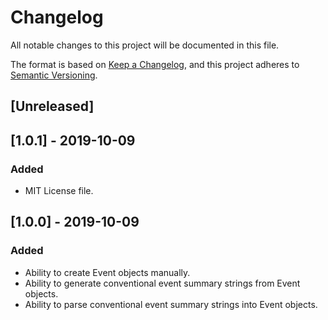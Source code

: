# Changelog
All notable changes to this project will be documented in this file.

The format is based on [Keep a Changelog](https://keepachangelog.com/en/1.0.0/),
and this project adheres to [Semantic Versioning](https://semver.org/spec/v2.0.0.html).

## [Unreleased]

## [1.0.1] - 2019-10-09
### Added
- MIT License file.

## [1.0.0] - 2019-10-09
### Added
- Ability to create Event objects manually.
- Ability to generate conventional event summary strings from Event objects.
- Ability to parse conventional event summary strings into Event objects.
